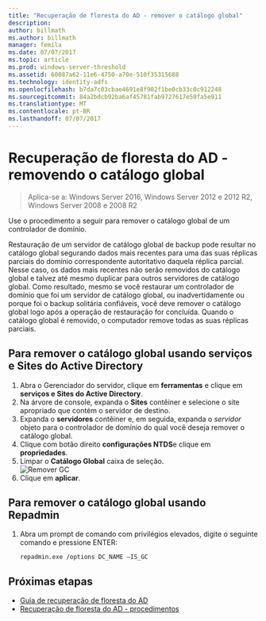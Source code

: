 ```yaml
---
title: "Recuperação de floresta do AD - remover o catálogo global"
description: 
author: billmath
ms.author: billmath
manager: femila
ms.date: 07/07/2017
ms.topic: article
ms.prod: windows-server-threshold
ms.assetid: 60087a62-11e6-4750-a70e-510f35315688
ms.technology: identity-adfs
ms.openlocfilehash: b7da7c03cbae4691e8f902f1be0cb33c0c912248
ms.sourcegitcommit: 84a2bdcb92ba6af45781fab9727617e50fa5e911
ms.translationtype: MT
ms.contentlocale: pt-BR
ms.lasthandoff: 07/07/2017
---
```

# <a name="ad-forest-recovery---removing-the-global-catalog"></a>Recuperação de floresta do AD - removendo o catálogo global  

>Aplica-se a: Windows Server 2016, Windows Server 2012 e 2012 R2, Windows Server 2008 e 2008 R2

 Use o procedimento a seguir para remover o catálogo global de um controlador de domínio.  
  
 Restauração de um servidor de catálogo global de backup pode resultar no catálogo global segurando dados mais recentes para uma das suas réplicas parciais do domínio correspondente autoritativo daquela réplica parcial. Nesse caso, os dados mais recentes não serão removidos do catálogo global e talvez até mesmo duplicar para outros servidores de catálogo global. Como resultado, mesmo se você restaurar um controlador de domínio que foi um servidor de catálogo global, ou inadvertidamente ou porque foi o backup solitária confiáveis, você deve remover o catálogo global logo após a operação de restauração for concluída. Quando o catálogo global é removido, o computador remove todas as suas réplicas parciais.  
  
## <a name="to-remove-the-global-catalog-using-active-directory-sites-and-services"></a>Para remover o catálogo global usando serviços e Sites do Active Directory  
 
1.  Abra o Gerenciador do servidor, clique em **ferramentas** e clique em **serviços e Sites do Active Directory**.  
2.  Na árvore de console, expanda o **Sites** contêiner e selecione o site apropriado que contém o servidor de destino.  
3.  Expanda o **servidores** contêiner e, em seguida, expanda o *servidor* objeto para o controlador de domínio do qual você deseja remover o catálogo global.  
4.  Clique com botão direito **configurações NTDS**e clique em **propriedades**.  
5.  Limpar o **Catálogo Global** caixa de seleção.  
![Remover GC](media/AD-Forest-Recovery-Remove-GC/removegc1.png)
6.  Clique em **aplicar**.
  
## <a name="to-remove-the-global-catalog-using-repadmin"></a>Para remover o catálogo global usando Repadmin  
  
1.  Abra um prompt de comando com privilégios elevados, digite o seguinte comando e pressione ENTER:  
  
    ```  
    repadmin.exe /options DC_NAME –IS_GC  
    ```  
  
 ## <a name="next-steps"></a>Próximas etapas

- [Guia de recuperação de floresta do AD](AD-Forest-Recovery-Guide.md)
- [Recuperação de floresta do AD - procedimentos](AD-Forest-Recovery-Procedures.md)
